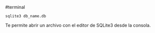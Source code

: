 #terminal 

~~~copy
sqlite3 db_name.db
~~~

Te permite abrir un archivo con el editor de SQLite3 desde la consola.